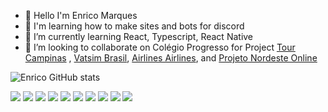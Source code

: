 - 👋 Hello I'm Enrico Marques
- 👀 I'm learning how to make sites and bots for discord
- 🌱 I’m currently learning  React, Typescript, React Native
- 💞️ I’m looking to collaborate on Colégio Progresso for Project [Tour Campinas](https://tourcampinas.com.br) , [Vatsim Brasil](https://vatsim.com.br/), [Airlines Airlines](https://airlinesairlines.ml/),  and [Projeto Nordeste Online](https://nordesteonline.ml/)


<!---
Enrico1108/Enrico1108 is a ✨ special ✨ repository because its `README.md` (this file) appears on your GitHub profile.
You can click the Preview link to take a look at your changes.
--->
![Enrico GitHub stats](https://github-readme-stats.vercel.app/api?username=enrico1108&show_icons=true&theme=dracula)

<img src="https://img.shields.io/badge/MySQL-00000F?style=for-the-badge&logo=mysql&logoColor=white" />
<img src="https://img.shields.io/badge/HTML5-E34F26?style=for-the-badge&logo=html5&logoColor=white" />
<img src="https://img.shields.io/badge/CSS3-1572B6?style=for-the-badge&logo=css3&logoColor=white" />
<img src="https://img.shields.io/badge/JavaScript-F7DF1E?style=for-the-badge&logo=javascript&logoColor=black" />
<img src="https://img.shields.io/badge/PHP-777BB4?style=for-the-badge&logo=php&logoColor=white" />
<img src=	"https://img.shields.io/badge/Node.js-339933?style=for-the-badge&logo=nodedotjs&logoColor=white" />
<img src="https://img.shields.io/badge/Xampp-F37623?style=for-the-badge&logo=xampp&logoColor=white" />

<img src=	"https://img.shields.io/badge/Visual_Studio_Code-0078D4?style=for-the-badge&logo=visual%20studio%20code&logoColor=white" />
<img src=	"https://img.shields.io/badge/Arduino-00979D?style=for-the-badge&logo=Arduino&logoColor=white" />
<img src=	"https://img.shields.io/badge/NVIDIA-GTX1050 TI-76B900?style=for-the-badge&logo=nvidia&logoColor=white" />
